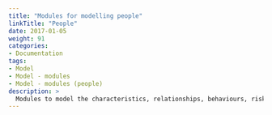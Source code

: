 ```yaml
---
title: "Modules for modelling people"
linkTitle: "People"
date: 2017-01-05
weight: 91
categories: 
- Documentation
tags: 
- Model
- Model - modules
- Model - modules (people)
description: >
  Modules to model the characteristics, relationships, behaviours, risk factors and outcomes of young people and individuals who interact with young people are collectively referred to as the "Spring To Life" sub-model. A table summarising Spring To Life [module libraries for modelling people](/docs/tutorials/finding/libraries/) is available. Additional information (e.g. tutorials and blog articles) about currently available Spring To Life modules is labelled with the ["model-modules-people"](/tags/model-modules-people/) tag. Resources about Spring To Life datasets are tagged with ["data-datasets-people"](/tags/data-datasets-people/). Brief information about additional [unreleased Spring To Life modules](/docs/getting-started/pipeline/pipeline-people/) that are in development is also available.
---
```


